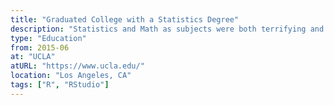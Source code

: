 ```yaml
---
title: "Graduated College with a Statistics Degree"
description: "Statistics and Math as subjects were both terrifying and fascinating. Very painful when things didn't really click (which was most of the time), but in rare occasions, I got these moments of enlightenment that were very rewarding. Didn't taste enough of those moments, however, for me to dare to pursue a career in academia."
type: "Education"
from: 2015-06
at: "UCLA"
atURL: "https://www.ucla.edu/"
location: "Los Angeles, CA"
tags: ["R", "RStudio"]
---
```

